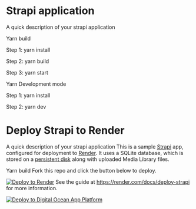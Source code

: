 # Strapi application

A quick description of your strapi application

Yarn build

  Step 1:
  yarn install
  
  Step 2:
  yarn build
  
  Step 3:
  yarn start

Yarn Development mode

  Step 1:
   yarn install
   
  Step 2:
   yarn dev


# Deploy Strapi to Render

A quick description of your strapi application
This is a sample [Strapi](https://strapi.io/) app, configured for deployment to [Render](https://render.com). It uses a SQLite database, which is stored on a [persistent disk](https://render.com/docs/disks) along with uploaded Media Library files.

Yarn build
Fork this repo and click the button below to deploy.

[![Deploy to Render](https://trello-attachments.s3.amazonaws.com/5f819c1647913f104387c46c/1144x234/fb030c6b95c7c66202286a36f557d256/render.png)](https://render.com/deploy)
See the guide at https://render.com/docs/deploy-strapi for more information.


[![Deploy to Digital Ocean App Platform](https://trello-attachments.s3.amazonaws.com/5f819c1647913f104387c46c/1144x234/a83b299885114f3082cda11f177258f7/do.png)](https://cloud.digitalocean.com/apps/new)
